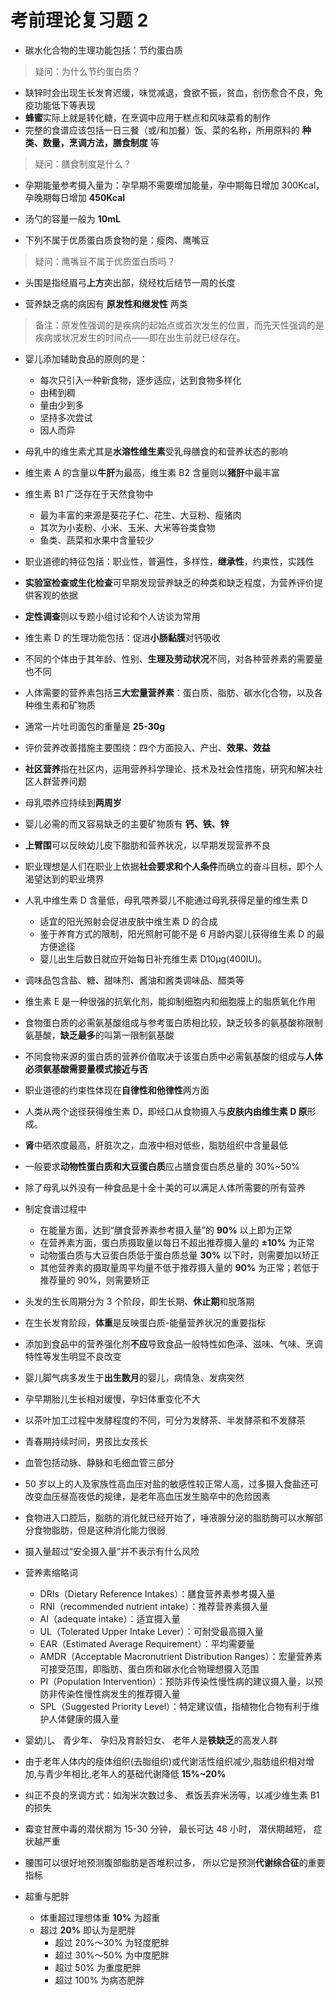 # 考前理论复习题 2

- 碳水化合物的生理功能包括：节约蛋白质

> 疑问：为什么节约蛋白质？

- 缺锌时会出现生长发育迟缓，味觉减退，食欲不振，贫血，创伤愈合不良，免疫功能低下等表现
- **蜂蜜**实际上就是转化糖，在烹调中应用于糕点和风味菜肴的制作
- 完整的食谱应该包括一日三餐（或/和加餐）饭、菜的名称，所用原料的 **种类、数量，烹调方法，膳食制度** 等

> 疑问：膳食制度是什么？

- 孕期能量参考摄入量为：孕早期不需要增加能量，孕中期每日增加 300Kcal，孕晚期每日增加 **450Kcal**
- 汤勺的容量一般为 **10mL**

- 下列不属于优质蛋白质食物的是：瘦肉、鹰嘴豆

> 疑问：鹰嘴豆不属于优质蛋白质吗？

- 头围是指经眉弓**上方**突出部，绕经枕后结节一周的长度

- 营养缺乏病的病因有 **原发性和继发性** 两类

> 备注：原发性强调的是疾病的起始点或首次发生的位置，而先天性强调的是疾病或状况发生的时间点——即在出生前就已经存在。

- 婴儿添加辅助食品的原则的是：
  - 每次只引入一种新食物，逐步适应，达到食物多样化
  - 由稀到稠
  - 量由少到多
  - 坚持多次尝试
  - 因人而异

- 母乳中的维生素尤其是**水溶性维生素**受乳母膳食的和营养状态的影响

- 维生素 A 的含量以**牛肝**为最高，维生素 B2 含量则以**猪肝**中最丰富

- 维生素 B1 广泛存在于天然食物中
  - 最为丰富的来源是葵花子仁、花生、大豆粉、瘦猪肉
  - 其次为小麦粉、小米、玉米、大米等谷类食物
  - 鱼类、蔬菜和水果中含量较少

- 职业道德的特征包括：职业性，普遍性，多样性，**继承性**，约束性，实践性

- **实验室检查或生化检查**可早期发现营养缺乏的种类和缺乏程度，为营养评价提供客观的依据

- **定性调查**则以专题小组讨论和个人访谈为常用

- 维生素 D 的生理功能包括：促进**小肠黏膜**对钙吸收

- 不同的个体由于其年龄、性别、**生理及劳动状况**不同，对各种营养素的需要量也不同

- 人体需要的营养素包括**三大宏量营养素**：蛋白质、脂肪、碳水化合物，以及各种维生素和矿物质

- 通常一片吐司面包的重量是 **25-30g**

- 评价营养改善措施主要围绕：四个方面投入、产出、**效果、效益**

- **社区营养**指在社区内，运用营养科学理论、技术及社会性措施，研究和解决社区人群营养问题

- 母乳喂养应持续到**两周岁**

- 婴儿必需的而又容易缺乏的主要矿物质有 **钙、铁、锌**

- **上臂围**可以反映幼儿皮下脂肪和营养状况，以早期发现营养不良

- 职业理想是人们在职业上依据**社会要求和个人条件**而确立的奋斗目标，即个人渴望达到的职业境界

- 人乳中维生素 D 含量低，母乳喂养婴儿不能通过母乳获得足量的维生素 D
  - 适宜的阳光照射会促进皮肤中维生素 D 的合成
  - 鉴于养育方式的限制，阳光照射可能不是 6 月龄内婴儿获得维生素 D 的最方便途径
  - 婴儿出生后数日就应开始每日补充维生素 D10μg(400IU)。

- 调味品包含盐、糖、甜味剂、酱油和酱类调味品、醋类等

- 维生素 E 是一种很强的抗氧化剂，能抑制细胞内和细胞膜上的脂质氧化作用

- 食物蛋白质的必需氨基酸组成与参考蛋白质相比较，缺乏较多的氨基酸称限制氨基酸，**缺乏最多**的叫第一限制氨基酸

- 不同食物来源的蛋白质的营养价值取决于该蛋白质中必需氨基酸的组成与**人体必须氨基酸需要量模式接近与否**

- 职业道德的约束性体现在**自律性和他律性**两方面

- 人类从两个途径获得维生素 D，即经口从食物摄入与**皮肤内由维生素 D 原**形成。

- **肾**中硒浓度最高，肝脏次之，血液中相对低些，脂肪组织中含量最低

- 一般要求**动物性蛋白质和大豆蛋白质**应占膳食蛋白质总量的 30%~50%

- 除了母乳以外没有一种食品是十全十美的可以满足人体所需要的所有营养

- 制定食谱过程中
  - 在能量方面，达到“膳食营养素参考摄入量”的 **90%** 以上即为正常
  - 在营养素方面，蛋白质摄取量以每日不超出推荐摄入量的 **±10%** 为正常
  - 动物蛋白质与大豆蛋白质低于蛋白质总量 **30%** 以下时，则需要加以矫正
  - 其他营养素的摄取量周平均量不低于推荐摄入量的 **90%** 为正常；若低于推荐量的 90%，则需要矫正

- 头发的生长周期分为 3 个阶段，即生长期、**休止期**和脱落期

- 在生长发育阶段，**体重**是反映蛋白质-能量营养状况的重要指标

- 添加到食品中的营养强化剂**不应**导致食品一般特性如色泽、滋味、气味、烹调特性等发生明显不良改变

- 婴儿脚气病多发生于**出生数月**的婴儿，病情急、发病突然

- 孕早期胎儿生长相对缓慢，孕妇体重变化不大

- 以茶叶加工过程中发酵程度的不同，可分为发酵茶、半发酵茶和不发酵茶

- 青春期持续时间，男孩比女孩长

- 血管包括动脉、静脉和毛细血管三部分

- 50 岁以上的人及家族性高血压对盐的敏感性较正常人高，过多摄入食盐还可改变血压昼高夜低的规律，是老年高血压发生脑卒中的危险因素

- 食物进入口腔后，脂肪的消化就已经开始了，唾液腺分泌的脂肪酶可以水解部分食物脂肪，但是这种消化能力很弱

- 摄入量超过“安全摄入量”并不表示有什么风险

- 营养素缩略词
  - DRIs（Dietary Reference Intakes）：膳食营养素参考摄入量
  - RNI（recommended nutrient intake）：推荐营养素摄入量
  - AI（adequate intake）：适宜摄入量
  - UL（Tolerated Upper Intake Lever）：可耐受最高摄入量
  - EAR（Estimated Average Requirement）：平均需要量
  - AMDR（Acceptable Macronutrient Distribution Ranges）：宏量营养素可接受范围，即脂肪、蛋白质和碳水化合物理想摄入范围
  - PI（Population Intervention）：预防非传染性慢性病的建议摄入量，以预防非传染性慢性病发生的推荐摄入量
  - SPL（Suggested Priority Level）：特定建议值，指植物化合物有利于维护人体健康的摄入量

- 婴幼儿、 青少年、 孕妇及育龄妇女、 老年人是**铁缺乏**的高发人群

- 由于老年人体内的瘦体组织(去脂组织)或代谢活性组织减少,脂肪组织相对增加,与青少年相比,老年人的基础代谢降低 **15%~20%**

- 纠正不良的烹调方式：如淘米次数过多、 煮饭丢弃米汤等，以减少维生素 B1 的损失

- 霉变甘蔗中毒的潜伏期为 15-30 分钟， 最长可达 48 小时， 潜伏期越短， 症状越严重

- 腰围可以很好地预测腹部脂肪是否堆积过多， 所以它是预测**代谢综合征**的重要指标

- 超重与肥胖
  - 体重超过理想体重 **10%** 为超重
  - 超过 **20%** 即认为是肥胖
    - 超过 20%～30% 为轻度肥胖
    - 超过 30%～50% 为中度肥胖
    - 超过 50% 为重度肥胖
    - 超过 100% 为病态肥胖
